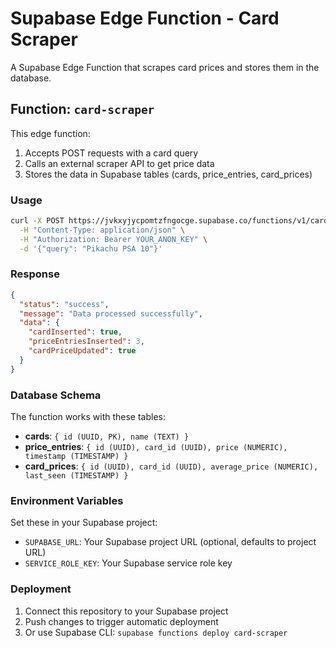 # Supabase Edge Function - Card Scraper

A Supabase Edge Function that scrapes card prices and stores them in the database.

## Function: `card-scraper`

This edge function:
1. Accepts POST requests with a card query
2. Calls an external scraper API to get price data
3. Stores the data in Supabase tables (cards, price_entries, card_prices)

### Usage

```bash
curl -X POST https://jvkxyjycpomtzfngocge.supabase.co/functions/v1/card-scraper \
  -H "Content-Type: application/json" \
  -H "Authorization: Bearer YOUR_ANON_KEY" \
  -d '{"query": "Pikachu PSA 10"}'
```

### Response

```json
{
  "status": "success",
  "message": "Data processed successfully",
  "data": {
    "cardInserted": true,
    "priceEntriesInserted": 3,
    "cardPriceUpdated": true
  }
}
```

### Database Schema

The function works with these tables:

- **cards**: `{ id (UUID, PK), name (TEXT) }`
- **price_entries**: `{ id (UUID), card_id (UUID), price (NUMERIC), timestamp (TIMESTAMP) }`
- **card_prices**: `{ id (UUID), card_id (UUID), average_price (NUMERIC), last_seen (TIMESTAMP) }`

### Environment Variables

Set these in your Supabase project:
- `SUPABASE_URL`: Your Supabase project URL (optional, defaults to project URL)
- `SERVICE_ROLE_KEY`: Your Supabase service role key

### Deployment

1. Connect this repository to your Supabase project
2. Push changes to trigger automatic deployment
3. Or use Supabase CLI: `supabase functions deploy card-scraper`
